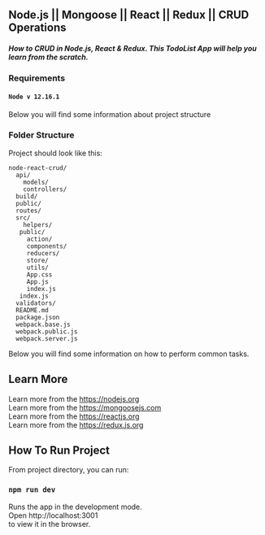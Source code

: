 ## Node.js || Mongoose || React || Redux || CRUD Operations
##### How to CRUD in Node.js, React & Redux. This TodoList App will help you learn from the scratch.


### Requirements
#### `Node v 12.16.1`


Below you will find some information about project structure
### Folder Structure

Project should look like this:

```
node-react-crud/
  api/ 
    models/
    controllers/
  build/
  public/
  routes/
  src/
    helpers/   
   public/
     action/
     components/
     reducers/
     store/
     utils/ 
     App.css
     App.js
     index.js
   index.js
  validators/ 
  README.md
  package.json
  webpack.base.js
  webpack.public.js
  webpack.server.js
```
Below you will find some information on how to perform common tasks.<br>

## Learn More
Learn more from the https://nodejs.org <br/>
Learn more from the https://mongoosejs.com <br/>
Learn more from the https://reactjs.org <br/>
Learn more from the https://redux.js.org

## How To Run Project

From project directory, you can run:

### `npm run dev`

Runs the app in the development mode.<br>
Open http://localhost:3001 
<br/> to view it in the browser.

